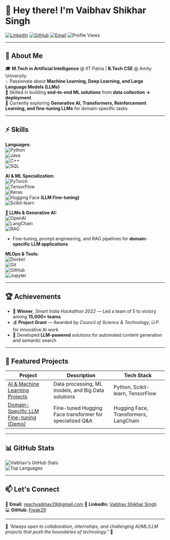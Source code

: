 # 👋 Hey there! I'm **Vaibhav Shikhar Singh**

[![LinkedIn](https://img.shields.io/badge/LinkedIn-Connect-blue?logo=linkedin)](https://www.linkedin.com/in/vaibhav-shikhar-singh-00430718b/)
[![GitHub](https://img.shields.io/badge/GitHub-Freak29-black?logo=github)](https://github.com/Freak29)
[![Email](https://img.shields.io/badge/Email-Contact%20Me-red?logo=gmail)](mailto:reachvaibhav29@gmail.com)
![Profile Views](https://komarev.com/ghpvc/?username=Freak29&color=blue)

---

## 🧠 **About Me**
🎓 **M.Tech in Artificial Intelligence** @ IIT Patna | **B.Tech CSE** @ Amity University  
💡 Passionate about **Machine Learning, Deep Learning, and Large Language Models (LLMs)**  
🚀 Skilled in building **end-to-end ML solutions** from **data collection → deployment**  
📌 Currently exploring **Generative AI, Transformers, Reinforcement Learning, and fine-tuning LLMs** for domain-specific tasks  

---

## ⚡ **Skills**
**Languages:**  
![Python](https://img.shields.io/badge/Python-3776AB?logo=python&logoColor=white)  
![Java](https://img.shields.io/badge/Java-007396?logo=java&logoColor=white)  
![C++](https://img.shields.io/badge/C++-00599C?logo=cplusplus&logoColor=white)  
![SQL](https://img.shields.io/badge/SQL-336791?logo=postgresql&logoColor=white)  

**AI & ML Specialization:**  
![PyTorch](https://img.shields.io/badge/PyTorch-EE4C2C?logo=pytorch&logoColor=white)  
![TensorFlow](https://img.shields.io/badge/TensorFlow-FF6F00?logo=tensorflow&logoColor=white)  
![Keras](https://img.shields.io/badge/Keras-D00000?logo=keras&logoColor=white)  
![Hugging Face](https://img.shields.io/badge/HuggingFace-FCC624?logo=huggingface&logoColor=black) **(LLM Fine-tuning)**  
![Scikit-learn](https://img.shields.io/badge/ScikitLearn-F7931E?logo=scikitlearn&logoColor=white)  

**💬 LLMs & Generative AI:**  
![OpenAI](https://img.shields.io/badge/OpenAI-412991?logo=openai&logoColor=white)  
![LangChain](https://img.shields.io/badge/LangChain-1C3C3C?logo=chainlink&logoColor=white)  
![RAG](https://img.shields.io/badge/RAG-Powered%20Search-green)  
- Fine-tuning, prompt engineering, and RAG pipelines for **domain-specific LLM applications**  

**MLOps & Tools:**  
![Docker](https://img.shields.io/badge/Docker-2496ED?logo=docker&logoColor=white)  
![Git](https://img.shields.io/badge/Git-F05032?logo=git&logoColor=white)  
![GitHub](https://img.shields.io/badge/GitHub-181717?logo=github&logoColor=white)  
![Jupyter](https://img.shields.io/badge/Jupyter-F37626?logo=jupyter&logoColor=white)  

---

## 🏆 **Achievements**
- 🥇 **Winner**, *Smart India Hackathon 2022* — Led a team of 5 to victory among **15,000+ teams**  
- 💰 **Project Grant** — Awarded by *Council of Science & Technology, U.P.* for innovative AI work  
- 📌 Developed **LLM-powered** solutions for automated content generation and semantic search  

---

## 📂 **Featured Projects**
| Project | Description | Tech Stack |
|---------|-------------|------------|
| [AI & Machine Learning Projects](https://github.com/Freak29?tab=projects) | Data processing, ML models, and Big Data solutions | Python, Scikit-learn, TensorFlow |
| [Domain-Specific LLM Fine-tuning (Demo)](#) | Fine-tuned Hugging Face transformer for specialized Q&A | Hugging Face, Transformers, LangChain |

---

## 📊 **GitHub Stats**
![Vaibhav's GitHub Stats](https://github-readme-stats.vercel.app/api?username=Freak29&show_icons=true&theme=tokyonight)  
![Top Languages](https://github-readme-stats.vercel.app/api/top-langs/?username=Freak29&layout=compact&theme=tokyonight)  

---

## 📫 **Let's Connect**
📧 **Email:** [reachvaibhav29@gmail.com](mailto:reachvaibhav29@gmail.com) 
💼 **LinkedIn:** [Vaibhav Shikhar Singh](https://www.linkedin.com/in/vaibhav-shikhar-singh-00430718b/)  
💻 **GitHub:** [Freak29](https://github.com/Freak29)  

---

💬 *"Always open to collaboration, internships, and challenging AI/ML/LLM projects that push the boundaries of technology."* 🚀
